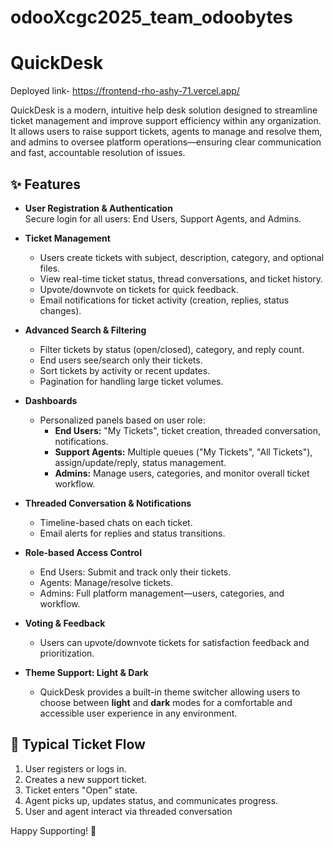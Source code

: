 # odooXcgc2025_team_odoobytes
# QuickDesk

Deployed link- https://frontend-rho-ashy-71.vercel.app/

QuickDesk is a modern, intuitive help desk solution designed to streamline ticket management and improve support efficiency within any organization. It allows users to raise support tickets, agents to manage and resolve them, and admins to oversee platform operations—ensuring clear communication and fast, accountable resolution of issues.

## ✨ Features

- **User Registration & Authentication**  
  Secure login for all users: End Users, Support Agents, and Admins.

- **Ticket Management**  
  - Users create tickets with subject, description, category, and optional files.  
  - View real-time ticket status, thread conversations, and ticket history.  
  - Upvote/downvote on tickets for quick feedback.  
  - Email notifications for ticket activity (creation, replies, status changes).

- **Advanced Search & Filtering**  
  - Filter tickets by status (open/closed), category, and reply count.  
  - End users see/search only their tickets.  
  - Sort tickets by activity or recent updates.  
  - Pagination for handling large ticket volumes.

- **Dashboards**  
  - Personalized panels based on user role:  
    - **End Users:** "My Tickets", ticket creation, threaded conversation, notifications.  
    - **Support Agents:** Multiple queues ("My Tickets", "All Tickets"), assign/update/reply, status management.  
    - **Admins:** Manage users, categories, and monitor overall ticket workflow.

- **Threaded Conversation & Notifications**  
  - Timeline-based chats on each ticket.  
  - Email alerts for replies and status transitions.

- **Role-based Access Control**  
  - End Users: Submit and track only their tickets.  
  - Agents: Manage/resolve tickets.  
  - Admins: Full platform management—users, categories, and workflow.

- **Voting & Feedback**  
  - Users can upvote/downvote tickets for satisfaction feedback and prioritization.

- **Theme Support: Light & Dark**  
  - QuickDesk provides a built-in theme switcher allowing users to choose between **light** and **dark** modes for a comfortable and accessible user experience in any environment.

## 🚦 Typical Ticket Flow

1. User registers or logs in.  
2. Creates a new support ticket.  
3. Ticket enters "Open" state.  
4. Agent picks up, updates status, and communicates progress.  
5. User and agent interact via threaded conversation

Happy Supporting! 🚀
